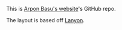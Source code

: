 This is [Arpon Basu's website](https://arponbasu.github.io/)'s GitHub repo.

The layout is based off [Lanyon](http://lanyon.getpoole.com/).
